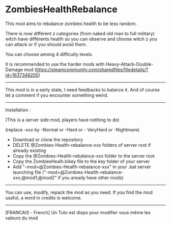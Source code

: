 ﻿# ZombiesHealthRebalance

This mod aims to rebalance zombies health to be less random.

There is now différent z categories (from naked old man to full military) witch have différents health
so you can observe and choose witch z you can attack or if you should avoid them.

You can choose among 4 difficulty levels.

It is recommended to use the harder mods with Heavy-Attack-Double-Damage mod
(https://steamcommunity.com/sharedfiles/filedetails/?id=1637348205)

-----------------------------------------------------------------------------------------------------------------------------------

This mod is in a early state, I need feedbacks to balance it.
And of course let a comment if you encounter something weird.

-----------------------------------------------------------------------------------------------------------------------------------

Installation :

(This is a server side mod, players have nothing to do)

(replace -xxx by -Normal or -Hard or - VeryHard or -Nightmare)
- Download or clone the repository
- DELETE @Zombies-Health-rebalance-xxx folders of server root if already existing
- Copy the @Zombies-Health-rebalance-xxx folder to the server root
- Copy the ZombiesHealh.bikey file to the key folder of your server
- Add "-mod=@Zombies-Health-rebalance-xxx" in your .bat server launching file
("-mod=@Zombies-Health-rebalance-xxx;@mod1;@mod2" if you aready have other mods)

-----------------------------------------------------------------------------------------------------------------------------------

You can use, modify, repack the mod as you need.
If you find the mod useful, a word in credits is welcome.

-----------------------------------------------------------------------------------------------------------------------------------

[FRANCAIS - French]
Un Tuto est dispo pour modifier vous même les valeurs du mod 
